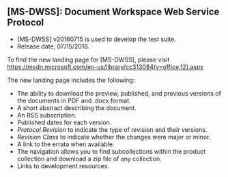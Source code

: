 ## [MS-DWSS]: Document Workspace Web Service Protocol
- [MS-DWSS] v20160715 is used to develop the test suite.
- Release date, 07/15/2016.

To find the new landing page for [MS-DWSS], please visit https://msdn.microsoft.com/en-us/library/cc313084(v=office.12).aspx

The new landing page includes the following:
- The ability to download the preview, published, and previous versions of the documents in PDF and .docx format.
- A short abstract describing the document.
- An RSS subscription.
- Published dates for each version.
- *Protocol Revision* to indicate the type of revision and their versions.
- *Revision Class* to indicate whether the changes were major or minor.
- A link to the errata when available.
- The navigation allows you to find subcollections within the product collection and download a zip file of any collection.
- Links to development resources.